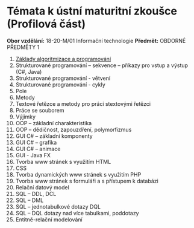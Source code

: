 # Témata k ústní maturitní zkoušce (Profilová část)

**Obor vzdělání:** 18-20-M/01 Informační technologie
**Předmět:** OBDORNÉ PŘEDMĚTY 1

1. [Základy algoritmizace a programování](https://github.com/SPSOAFM-IT18/maturita/blob/main/ICT/01-zaklady-algoritmizace-a-programovani.md)
2. Strukturované programování – sekvence – příkazy pro vstup a výstup (C#, Java)
3. Strukturované programování - větvení
4. Strukturované programování - cykly
5. Pole
6. Metody
7. Textové řetězce a metody pro práci stextovými řetězci
8. Práce se souborem
9. Výjimky
10. OOP – základní charakteristika
11. OOP – dědičnost, zapouzdření, polymorfizmus
12. GUI  C# – základní komponenty
13. GUI C# – grafika
14. GUI C#  – animace
15. GUI - Java FX
16. Tvorba www stránek s využitím HTML
17. CSS
18. Tvorba dynamických www stránek s využitím PHP
19. Tvorba www stránek s formuláři a s přístupem k databázi
20. Relační datový model
21. SQL – DDL, DCL
22. SQL – DML
23. SQL – jednotabulkové dotazy DQL
24. SQL – DQL dotazy nad více tabulkami, poddotazy
25. Entitně-relační modelování